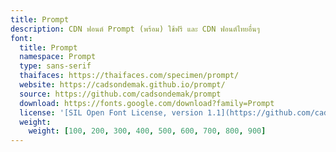 ```yaml
---
title: Prompt
description: CDN ฟอนต์ Prompt (พร้อม) ใช้ฟรี และ CDN ฟอนต์ไทยอื่นๆ
font:
  title: Prompt
  namespace: Prompt
  type: sans-serif
  thaifaces: https://thaifaces.com/specimen/prompt/
  website: https://cadsondemak.github.io/prompt/
  source: https://github.com/cadsondemak/prompt
  download: https://fonts.google.com/download?family=Prompt
  license: '[SIL Open Font License, version 1.1](https://github.com/cadsondemak/prompt/blob/master/OFL.txt)'
  weight:
    weight: [100, 200, 300, 400, 500, 600, 700, 800, 900]
---
```


<div></div>
